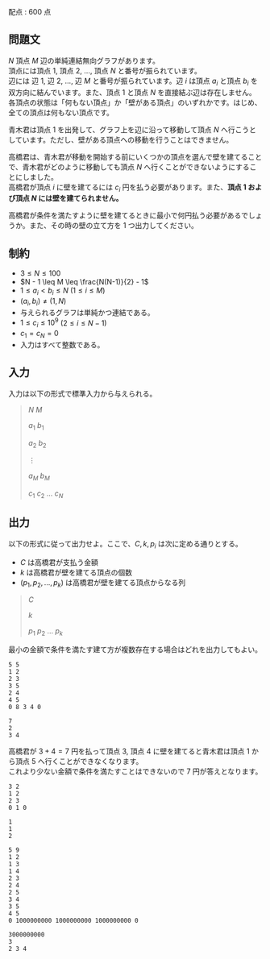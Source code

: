 配点 : $600$ 点

## 問題文

$N$ 頂点 $M$ 辺の単純連結無向グラフがあります。<br>
頂点には頂点 $1$, 頂点 $2$, $\dots$, 頂点 $N$ と番号が振られています。<br>
辺には 辺 $1$, 辺 $2$, $\dots$, 辺 $M$ と番号が振られています。辺 $i$ は頂点 $a_i$ と頂点 $b_i$ を双方向に結んでいます。また、頂点 $1$ と頂点 $N$ を直接結ぶ辺は存在しません。<br>
各頂点の状態は「何もない頂点」か「壁がある頂点」のいずれかです。はじめ、全ての頂点は何もない頂点です。

青木君は頂点 $1$ を出発して、グラフ上を辺に沿って移動して頂点 $N$ へ行こうとしています。ただし、壁がある頂点への移動を行うことはできません。

高橋君は、青木君が移動を開始する前にいくつかの頂点を選んで壁を建てることで、青木君がどのように移動しても頂点 $N$ へ行くことができないようにすることにしました。<br>
高橋君が頂点 $i$ に壁を建てるには $c_i$ 円を払う必要があります。また、**頂点 $1$ および頂点 $N$ には壁を建てられません。**

高橋君が条件を満たすように壁を建てるときに最小で何円払う必要があるでしょうか。また、その時の壁の立て方を $1$ つ出力してください。

## 制約

- $3 \leq N \leq 100$
- $N - 1 \leq M \leq \frac{N(N-1)}{2} - 1$
- $1 \leq a_i \lt b_i \leq N$ $(1 \leq i \leq M)$
- $(a_i, b_i) \neq (1, N)$
- 与えられるグラフは単純かつ連結である。
- $1 \leq c_{i} \leq 10^9$ $(2 \leq i \leq N-1)$
- $c_1 = c_N = 0$
- 入力はすべて整数である。

## 入力

入力は以下の形式で標準入力から与えられる。

> $N$ $M$
> 
> $a_1$ $b_1$
> 
> $a_2$ $b_2$
> 
> $\vdots$
> 
> $a_M$ $b_M$
> 
> $c_1$ $c_2$ $\dots$ $c_N$

## 出力

以下の形式に従って出力せよ。ここで、$C,k,p_i$ は次に定める通りとする。

- $C$ は高橋君が支払う金額
- $k$ は高橋君が壁を建てる頂点の個数
- $(p_1,p_2,\dots,p_k)$ は高橋君が壁を建てる頂点からなる列

> $C$
> 
> $k$
> 
> $p_1$ $p_2$ $\dots$ $p_k$

最小の金額で条件を満たす建て方が複数存在する場合はどれを出力してもよい。

```input1
5 5
1 2
2 3
3 5
2 4
4 5
0 8 3 4 0
```

```output1
7
2
3 4
```

高橋君が $3 + 4 = 7$ 円を払って頂点 $3$, 頂点 $4$ に壁を建てると青木君は頂点 $1$ から頂点 $5$ へ行くことができなくなります。<br>
これより少ない金額で条件を満たすことはできないので $7$ 円が答えとなります。

```input2
3 2
1 2
2 3
0 1 0
```

```output2
1
1
2
```

```input3
5 9
1 2
1 3
1 4
2 3
2 4
2 5
3 4
3 5
4 5
0 1000000000 1000000000 1000000000 0
```

```output3
3000000000
3
2 3 4
```